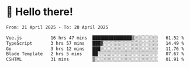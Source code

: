 # 👋 Hello there!

<!--START_SECTION:waka-->

```txt
From: 21 April 2025 - To: 28 April 2025

Vue.js           16 hrs 47 mins  ███████████████▒░░░░░░░░░   61.52 %
TypeScript       3 hrs 57 mins   ███▓░░░░░░░░░░░░░░░░░░░░░   14.49 %
Go               3 hrs 12 mins   ███░░░░░░░░░░░░░░░░░░░░░░   11.76 %
Blade Template   2 hrs 5 mins    ██░░░░░░░░░░░░░░░░░░░░░░░   07.67 %
CSHTML           31 mins         ▒░░░░░░░░░░░░░░░░░░░░░░░░   01.91 %
```

<!--END_SECTION:waka-->
